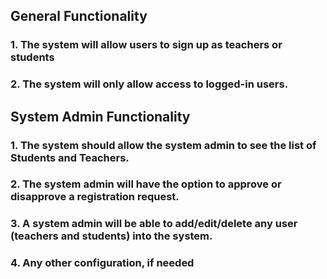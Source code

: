 ## General Functionality

### 1. The system will allow users to sign up as teachers or students
### 2. The system will only allow access to logged-in users.

## System Admin Functionality

### 1. The system should allow the system admin to see the list of Students and Teachers.
### 2. The system admin will have the option to approve or disapprove a registration request.
### 3. A system admin will be able to add/edit/delete any user (teachers and students) into the system.
### 4. Any other configuration, if needed


